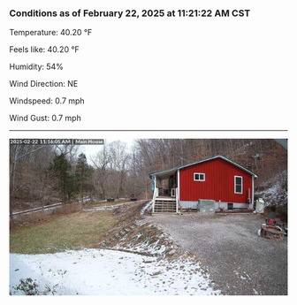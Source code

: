 ### Conditions as of February 22, 2025 at 11:21:22 AM CST 

Temperature: 40.20 &deg;F

Feels like: 40.20 &deg;F

Humidity: 54%

Wind Direction: NE

Windspeed: 0.7 mph

Wind Gust: 0.7 mph

---

<img src="./images/latest.jpeg"/>

